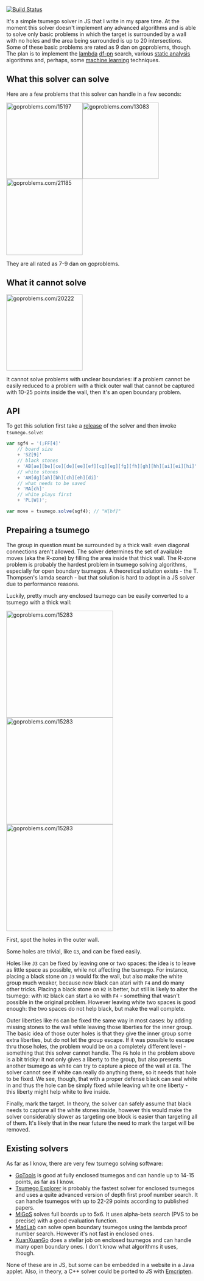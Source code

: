 [![Build Status](https://travis-ci.org/d180cf/tsumego.js.svg?branch=master)](https://travis-ci.org/d180cf/tsumego.js)

It's a simple tsumego solver in JS that I write in my spare time. At the moment this solver doesn't implement any advanced algorithms and is able to solve only basic problems in which the target is surrounded by a wall with no holes and the area being surrounded is up to 20 intersections. Some of these basic problems are rated as 9 dan on goproblems, though. The plan is to implement the [lambda](http://www.t-t.dk/publications/lambda_lncs.pdf) [df-pn](http://www.ijcai.org/papers07/Papers/IJCAI07-387.pdf) search, various [static analysis](https://webdocs.cs.ualberta.ca/~mmueller/ps/gpw97.pdf) algorithms and, perhaps, some [machine learning](http://arxiv.org/abs/1412.3409) techniques.

## What this solver can solve

Here are a few problems that this solver can handle in a few seconds:

<img src="https://rawgit.com/d180cf/tsumego.js/master/docs/pics/15197.svg" height="200pt" title="goproblems.com/15197" /><img src="https://rawgit.com/d180cf/tsumego.js/master/docs/pics/13083.svg" height="200pt" title="goproblems.com/13083" /><img src="https://rawgit.com/d180cf/tsumego.js/master/docs/pics/21185.svg" height="200pt" title="goproblems.com/21185" />

They are all rated as 7-9 dan on goproblems.

## What it cannot solve

<img src="https://rawgit.com/d180cf/tsumego.js/master/docs/pics/20222.svg" height="200pt" title="goproblems.com/20222" />

It cannot solve problems with unclear boundaries: if a problem cannot be easily reduced to a problem with a thick outer wall that cannot be captured with 10-25 points inside the wall, then it's an open boundary problem.

## API

To get this solution first take a [release](https://github.com/d180cf/tsumego.js/releases) of the solver and then invoke `tsumego.solve`:

```ts
var sgf4 = '(;FF[4]'
    // board size
    + 'SZ[9]'
    // black stones
    + 'AB[ae][be][ce][de][ee][ef][cg][eg][fg][fh][gh][hh][ai][ei][hi]'
    // white stones
    + 'AW[dg][ah][bh][ch][eh][di]'
    // what needs to be saved
    + 'MA[ch]'
    // white plays first
    + 'PL[W])';

var move = tsumego.solve(sgf4); // "W[bf]"
```

## Prepairing a tsumego

The group in question must be surrounded by a thick wall: even diagonal connections aren't allowed. The solver determines the set of available moves (aka the R-zone) by filling the area inside that thick wall. The R-zone problem is probably the hardest problem in tsumego solving algorithms, especially for open boundary tsumegos. A theoretical solution exists - the T. Thompsen's lamda search - but that solution is hard to adopt in a JS solver due to performance reasons.

Luckily, pretty much any enclosed tsumego can be easily converted to a tsumego with a thick wall:

<img src="https://rawgit.com/d180cf/tsumego.js/master/docs/pics/et/1.svg" height="280pt" title="goproblems.com/15283" /><img src="https://rawgit.com/d180cf/tsumego.js/master/docs/pics/et/2.svg" height="280pt" title="goproblems.com/15283" /><img src="https://rawgit.com/d180cf/tsumego.js/master/docs/pics/et/3.svg" height="280pt" title="goproblems.com/15283" />

First, spot the holes in the outer wall.

Some holes are trivial, like `G3`, and can be fixed easily.

Holes like `J3` can be fixed by leaving one or two spaces: the idea is to leave as little space as possible, while not affecting the tsumego. For instance, placing a black stone on `J3` would fix the wall, but also make the white group much weaker, because now black can atari with `F4` and do many other tricks. Placing a black stone on `H2` is better, but still is likely to alter the tsumego: with `H2` black can start a ko with `F4` - something that wasn't possible in the original problem. However leaving white two spaces is good enough: the two spaces do not help black, but make the wall complete. 

Outer liberties like `F6` can be fixed the same way in most cases: by adding missing stones to the wall while leaving those liberties for the inner group. The basic idea of those outer holes is that they give the inner group some extra liberties, but do not let the group escape. If it was possible to escape thru those holes, the problem would be on a completely different level - something that this solver cannot handle. The `F6` hole in the problem above is a bit tricky: it not only gives a liberty to the group, but also presents another tsumego as white can try to capture a piece of the wall at `E8`. The solver cannot see if white can really do anything there, so it needs that hole to be fixed. We see, though, that with a proper defense black can seal white in and thus the hole can be simply fixed while leaving white one liberty - this liberty might help white to live inside.

Finally, mark the target. In theory, the solver can safely assume that black needs to capture all the white stones inside, however this would make the solver considerably slower as targeting one block is easier than targeting all of them. It's likely that in the near future the need to mark the target will be removed. 

## Existing solvers

As far as I know, there are very few tsumego solving software:

- [GoTools](http://lie.math.brocku.ca/gotools/index.php?content=about) is good at fully enclosed tsumegos and can handle up to 14-15 points, as far as I know.
- [Tsumego Explorer](http://webdocs.cs.ualberta.ca/~mmueller/ps/aaai05-tsumego.pdf) is probably the fastest solver for enclosed tsumegos and uses a quite advanced version of depth first proof number search. It can handle tsumegos with up to 22-29 points according to published papers.
- [MiGoS](http://erikvanderwerf.tengen.nl/5x5/5x5solved.html) solves full boards up to 5x6. It uses alpha-beta search (PVS to be precise) with a good evaluation function.
- [MadLab](http://www.t-t.dk/madlab/) can solve open boundary tsumegos using the lambda proof number search. However it's not fast in enclosed ones.
- [XuanXuanGo](http://www.xuanxuango.com/solver.htm) does a stellar job on enclosed tsumegos and can handle many open boundary ones. I don't know what algorithms it uses, though.

None of these are in JS, but some can be embedded in a website in a Java applet. Also, in theory, a C++ solver could be ported to JS with [Emcripten](https://en.wikipedia.org/wiki/Emscripten).
